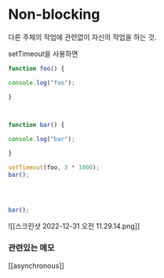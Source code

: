 # Non-blocking
다른 주체의 작업에 관련없이 자신의 작업을 하는 것.



setTimeout을 사용하면 
```js
function foo() {

console.log("foo");

}

  

function bar() {

console.log("bar");

}

setTimeout(foo, 3 * 1000);
bar();


  

bar();
```

![[스크린샷 2022-12-31 오전 11.29.14.png]]


### 관련있는 메모
[[asynchronous]]